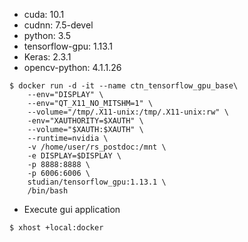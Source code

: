 * cuda: 10.1
* cudnn: 7.5-devel
* python: 3.5
* tensorflow-gpu: 1.13.1
* Keras: 2.3.1
* opencv-python: 4.1.1.26
```
$ docker run -d -it --name ctn_tensorflow_gpu_base\
    --env="DISPLAY" \
    --env="QT_X11_NO_MITSHM=1" \
    --volume="/tmp/.X11-unix:/tmp/.X11-unix:rw" \
    -env="XAUTHORITY=$XAUTH" \
    --volume="$XAUTH:$XAUTH" \
    --runtime=nvidia \
    -v /home/user/rs_postdoc:/mnt \
    -e DISPLAY=$DISPLAY \
    -p 8888:8888 \
    -p 6006:6006 \
    studian/tensorflow_gpu:1.13.1 \
    /bin/bash
```
* Execute gui application 
```
$ xhost +local:docker
```
